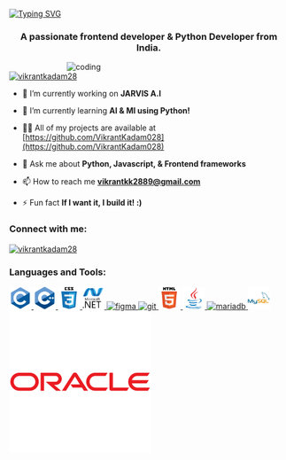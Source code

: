 <a href="https://git.io/typing-svg"><img src="https://readme-typing-svg.demolab.com?font=League+Spartan&weight=900&size=70&duration=1999&pause=1000&center=true&vCenter=true&random=false&width=1200&height=80&lines=Hey!+%F0%9F%91%8B%2C+I'm+VIKRANT" alt="Typing SVG" /></a>
<h3 align="center">A passionate frontend developer & Python Developer from India.</h3>
<img align="right" alt="coding" width="400" src="https://camo.githubusercontent.com/0eda36005abd9bf7e72584afc2f6ef1e808a357cb65a07fc2fe5036ba5268df7/68747470733a2f2f692e70696e696d672e636f6d2f6f726967696e616c732f65382f66342f35332f65386634353334363961336563393765636433353464663436356437333931332e676966">

<p align="left"> <a href="https://twitter.com/vikrantkadam28" target="blank"><img src="https://img.shields.io/twitter/follow/vikrantkadam28?logo=twitter&style=for-the-badge" alt="vikrantkadam28" /></a> </p>

- 🔭 I’m currently working on **JARVIS A.I**

- 🌱 I’m currently learning **AI & MI using Python!**

- 👨‍💻 All of my projects are available at [https://github.com/VikrantKadam028](https://github.com/VikrantKadam028)

- 💬 Ask me about **Python, Javascript, & Frontend frameworks**

- 📫 How to reach me **vikrantkk2889@gmail.com**

- ⚡ Fun fact **If I want it, I build it! :)**

<h3 align="left">Connect with me:</h3>
<p align="left">
<a href="https://twitter.com/vikrantkadam28" target="blank"><img align="center" src="https://raw.githubusercontent.com/rahuldkjain/github-profile-readme-generator/master/src/images/icons/Social/twitter.svg" alt="vikrantkadam28" height="30" width="40" /></a>
</p>

<h3 align="left">Languages and Tools:</h3>
<p align="left"> <a href="https://www.cprogramming.com/" target="_blank" rel="noreferrer"> <img src="https://raw.githubusercontent.com/devicons/devicon/master/icons/c/c-original.svg" alt="c" width="40" height="40"/> </a> <a href="https://www.w3schools.com/cpp/" target="_blank" rel="noreferrer"> <img src="https://raw.githubusercontent.com/devicons/devicon/master/icons/cplusplus/cplusplus-original.svg" alt="cplusplus" width="40" height="40"/> </a> <a href="https://www.w3schools.com/css/" target="_blank" rel="noreferrer"> <img src="https://raw.githubusercontent.com/devicons/devicon/master/icons/css3/css3-original-wordmark.svg" alt="css3" width="40" height="40"/> </a> <a href="https://dotnet.microsoft.com/" target="_blank" rel="noreferrer"> <img src="https://raw.githubusercontent.com/devicons/devicon/master/icons/dot-net/dot-net-original-wordmark.svg" alt="dotnet" width="40" height="40"/> </a> <a href="https://www.figma.com/" target="_blank" rel="noreferrer"> <img src="https://www.vectorlogo.zone/logos/figma/figma-icon.svg" alt="figma" width="40" height="40"/> </a> <a href="https://git-scm.com/" target="_blank" rel="noreferrer"> <img src="https://www.vectorlogo.zone/logos/git-scm/git-scm-icon.svg" alt="git" width="40" height="40"/> </a> <a href="https://www.w3.org/html/" target="_blank" rel="noreferrer"> <img src="https://raw.githubusercontent.com/devicons/devicon/master/icons/html5/html5-original-wordmark.svg" alt="html5" width="40" height="40"/> </a> <a href="https://www.java.com" target="_blank" rel="noreferrer"> <img src="https://raw.githubusercontent.com/devicons/devicon/master/icons/java/java-original.svg" alt="java" width="40" height="40"/> </a> <a href="https://mariadb.org/" target="_blank" rel="noreferrer"> <img src="https://www.vectorlogo.zone/logos/mariadb/mariadb-icon.svg" alt="mariadb" width="40" height="40"/> </a> <a href="https://www.mysql.com/" target="_blank" rel="noreferrer"> <img src="https://raw.githubusercontent.com/devicons/devicon/master/icons/mysql/mysql-original-wordmark.svg" alt="mysql" width="40" height="40"/> </a> <a href="https://www.oracle.com/" target="_blank" rel="noreferrer"> <img src="https://raw.githubusercontent.com/devicons/devicon/master/icons/oracle/oracle-original.svg" 
![VikrantKadam028's Stats](https://github-readme-stats.vercel.app/api?username=VikrantKadam028&theme=chartreuse-dark&show_icons=true&hide_border=false&count_private=true)
https://api.githubtrends.io/user/svg/VikrantKadam028/langs?time_range=one_year&loc_metric=changed&theme=dark
